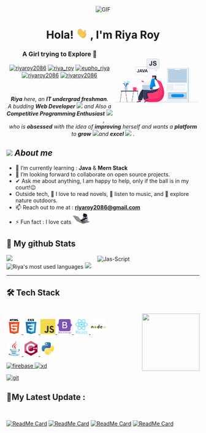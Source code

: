 <p align="center">
<img alt="GIF" src="https://github.com/arsentieva/arsentieva/blob/main/code.gif?raw=true" height="280" />
 <p/>
<h1 align="center">Hola! <img src="https://raw.githubusercontent.com/ABSphreak/ABSphreak/master/gifs/Hi.gif" width="30px"> , I'm Riya Roy  </h1>
<h3 align="center">A Girl trying to Explore 🔭 
  <img align="right" width="45%" height="45%" src="https://raw.githubusercontent.com/Elanza-48/Elanza-48/41a4790484e268102dfdab2b7c59d440d3ffafab/resources/img/coders-prog.gif"></h3>

<p align="center">
<a href="https://linkedin.com/in/riyaroy2086" target="blank"><img align="center" src="https://raw.githubusercontent.com/rahuldkjain/github-profile-readme-generator/master/src/images/icons/Social/linked-in-alt.svg" alt="riyaroy2086" height="30" width="40" /></a>
<a href="https://www.codechef.com/users/riya_roy" target="blank"><img align="center" src="https://cdn.jsdelivr.net/npm/simple-icons@3.1.0/icons/codechef.svg" alt="riya_roy" height="30" width="40" /></a>
<a href="https://www.hackerrank.com/eupho_riya" target="blank"><img align="center" src="https://raw.githubusercontent.com/rahuldkjain/github-profile-readme-generator/master/src/images/icons/Social/hackerrank.svg" alt="eupho_riya" height="30" width="40" /></a>
 <a href="https://auth.geeksforgeeks.org/user/riyaroy2086/profile" target="blank"><img align="center" src="https://raw.githubusercontent.com/rahuldkjain/github-profile-readme-generator/master/src/images/icons/Social/geeks-for-geeks.svg" alt="riyaroy2086" height="30" width="40" /></a>
<!-- <a href="https://auth.geeksforgeeks.org/user/https://auth.geeksforgeeks.org/user/riyaroy2086" target="blank"><img align="center" src="https://raw.githubusercontent.com/rahuldkjain/github-profile-readme-generator/master/src/images/icons/Social/geeks-for-geeks.svg" alt="https://auth.geeksforgeeks.org/user/riyaroy2086" height="30" width="40" /></a> -->
<a href="https://twitter.com/riyaroy2086" target="blank"><img align="center" src="https://raw.githubusercontent.com/rahuldkjain/github-profile-readme-generator/master/src/images/icons/Social/twitter.svg" alt="riyaroy2086" height="30" width="40" /></a>
</p>

<br>
<p align="center">
  <em>
    <b>Riya</b> here, an <b>IT undergrad freshman</b>.  <br>
    A budding <b> Web Developer </b> <img src="https://github.com/TheDudeThatCode/TheDudeThatCode/blob/master/Assets/Developer.gif" width="30px"> and Also a <b>Competitive Programming Enthusiast</b>&nbsp;<img src="https://github.com/TheDudeThatCode/TheDudeThatCode/blob/master/Assets/Designer.gif" width="36px">&nbsp,<br>who is <b>obsessed</b>
    with the idea of <b>improving</b> herself and wants a <b>platform</b> to 
    <b>grow</b> <img src="https://github.com/TheDudeThatCode/TheDudeThatCode/blob/master/Assets/Rocket.gif" width="18px">and 
    <b>excel</b> <img src="https://github.com/TheDudeThatCode/TheDudeThatCode/blob/master/Assets/Medal.gif" width="20px">&nbsp.
  </em> 
  <br>
 
</p>

## <img src="https://media.giphy.com/media/ObNTw8Uzwy6KQ/giphy.gif" width="30px">&nbsp;***About me***
- 🌱 I’m currently learning :
  **Java** & **Mern Stack**
- 👯 I’m looking forward to collaborate on open source projects.
- ✔ Ask me about anything, I am happy to help, only if the ball is in my court!😉<br>
- Outside tech, 📖 I love to read novels, 🎵 listen to music, and 🌴 explore nature outdoors.
- 📫 Reach out to me at : **riyaroy2086@gmail.com**
- ⚡ Fun fact : I love cats  <img alt="dev_cat" src="https://raw.githubusercontent.com/dev-akshat/archive/main/images/gifs/others/dev_cat.gif" width="43">

<!-- ![](https://komarev.com/ghpvc/?username=riyaroy2086&color=blueviolet&style=plastic&align=center) -->

<h2>👀 My github Stats</h2>

<img align="left" width="47%" src="https://github-readme-stats.vercel.app/api?username=riyaroy2086&show_icons=true&theme=radical">

<img align="center" width="47%" src="https://github-readme-streak-stats.herokuapp.com/?user=riyaroy2086&count_private=true&theme=radical" alt="Jas-Script" />
<img align="center"  alt="Riya's most used languages" src="https://github-readme-stats.vercel.app/api/top-langs/?username=riyaroy2086&layout=compact&langs_count=9&theme=radical&exclude_repo=Optifine-Mod-Coder-Pack-1.16.1,Projects"/>

  

<!--<img  src="https://github-readme-stats.vercel.app/api/top-langs/?username=riyaroy2086&layout=compact"> --> 
<img src="https://activity-graph.herokuapp.com/graph?username=riyaroy2086&theme=redical&hide_border=true&area=true">
<hr>

<h2>🛠 Tech Stack</h2>
<br>

<img align="right" src="https://www.kindpng.com/picc/m/274-2748314_freetoedit-menherachan-animegirl-animecute-png-kawaii-anime-girl.png" height="150" width="150">
<p align="left"> 
  
  
  <a href="https://www.w3.org/html/" target="_blank" rel="noreferrer"> <img src="https://raw.githubusercontent.com/devicons/devicon/master/icons/html5/html5-original-wordmark.svg" alt="html5" width="40" height="40"/> </a>
  <a href="https://www.w3schools.com/css/" target="_blank" rel="noreferrer"> <img src="https://raw.githubusercontent.com/devicons/devicon/master/icons/css3/css3-original-wordmark.svg" alt="css3" width="40" height="40"/> </a>
  <a href="https://developer.mozilla.org/en-US/docs/Web/JavaScript" target="_blank" rel="noreferrer"> <img src="https://raw.githubusercontent.com/devicons/devicon/master/icons/javascript/javascript-original.svg" alt="javascript" width="40" height="40"/> </a>
  <a href="https://getbootstrap.com" target="_blank" rel="noreferrer"> <img src="https://raw.githubusercontent.com/devicons/devicon/master/icons/bootstrap/bootstrap-plain-wordmark.svg" alt="bootstrap" width="40" height="40"/> </a>
<a href="https://reactjs.org/" target="_blank" rel="noreferrer"> <img src="https://raw.githubusercontent.com/devicons/devicon/master/icons/react/react-original-wordmark.svg" alt="react" width="40" height="40"/> </a>
  <a href="https://nodejs.org" target="_blank" rel="noreferrer"> <img src="https://raw.githubusercontent.com/devicons/devicon/master/icons/nodejs/nodejs-original-wordmark.svg" alt="nodejs" width="40" height="40"/> </a> 

<a href="https://www.java.com" target="_blank" rel="noreferrer"> <img src="https://raw.githubusercontent.com/devicons/devicon/master/icons/java/java-original.svg" alt="java" width="40" height="40"/> </a>
<a href="https://www.w3schools.com/cpp/" target="_blank" rel="noreferrer"> <img src="https://raw.githubusercontent.com/devicons/devicon/master/icons/cplusplus/cplusplus-original.svg" alt="cplusplus" width="40" height="40"/> </a> 
  <a href="https://www.python.org" target="_blank" rel="noreferrer"> <img src="https://raw.githubusercontent.com/devicons/devicon/master/icons/python/python-original.svg" alt="python" width="40" height="40"/> </a>
  
   <a href="https://firebase.google.com/" target="_blank" rel="noreferrer"> <img src="https://www.vectorlogo.zone/logos/firebase/firebase-icon.svg" alt="firebase" width="40" height="40"/> </a>   <a href="https://www.adobe.com/products/xd.html" target="_blank" rel="noreferrer"> <img src="https://cdn.worldvectorlogo.com/logos/adobe-xd.svg" alt="xd" width="40" height="40"/></a>
  
  <a href="https://git-scm.com/" target="_blank" rel="noreferrer"> <img src="https://www.vectorlogo.zone/logos/git-scm/git-scm-icon.svg" alt="git" width="40" height="40"/> </a>


 </p>
 

 <h2>🚀My Latest Update : </h2>
 <br>
 
<!-- [![Readme Card](https://github-readme-stats.vercel.app/api/pin/?username=riyaroy2086&repo=riyaroy2086&theme=radical)](https://github.com/riyaroy2086/riyaroy2086) -->
[![ReadMe Card](https://github-readme-stats.vercel.app/api/pin/?username=riyaroy2086&repo=ToDos-list-CRUD-app&theme=radical)](https://github.com/riyaroy2086/ToDos-list-CRUD-app)
[![ReadMe Card](https://github-readme-stats.vercel.app/api/pin/?username=riyaroy2086&repo=Social-Media-Web-App&theme=radical)](https://github.com/riyaroy2086/Social-Media-Web-App)
[![ReadMe Card](https://github-readme-stats.vercel.app/api/pin/?username=riyaroy2086&repo=YouTube-Channel-Portfolio&theme=radical)](https://github.com/riyaroy2086/YouTube-Channel-Portfolio)
[![ReadMe Card](https://github-readme-stats.vercel.app/api/pin/?username=riyaroy2086&repo=Data-Structures-and-Algorithms&theme=radical)](https://github.com/riyaroy2086/Data-Structures-and-Algorithms)


</div>




